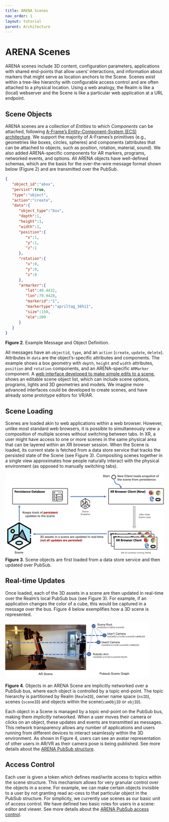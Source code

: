 ```yaml
---
title: ARENA Scenes
nav_order: 1
layout: tutorial
parent: Architecture
---
```


# ARENA Scenes

ARENA scenes include 3D content, configuration parameters, applications with shared end-points that allow users’ interactions, and information about markers that might serve as location anchors to the Scene. Scenes exist within a tree-like hierarchy with configurable access control and are often attached to a physical location. Using a web analogy, the Realm is like a (local) webserver and the Scene is like a particular web application at a URL endpoint.

## Scene Objects
ARENA  scenes  are  a  collection  of  <i>Entities</i>  to which <i>Components</i> can be attached, following [A-Frame’s Entity-Component-System (ECS) architecture](https://aframe.io/docs/1.4.0/introduction/entity-component-system.html). We support the majority of A-Frames’s primitives (e.g., geometries like boxes, circles, spheres) and components (attributes that can be attached to objects, such as position, rotation, material, sound). We also added ARENA-specific components for AR markers, programs, networked events, and options. All ARENA objects have well-defined schemas, which are the basis for the over-the-wire message format shown below (Figure 2) and are transmitted over the PubSub.

```json
{
   "object_id":"abox",
   "persist":true,
   "type":"object",
   "action":"create",
   "data":{
      "object_type":"box",
      "depth":1,
      "height":1,
      "width":1,
      "position":{
         "x":1,
         "y":1,
         "z":1
      },
      "rotation":{
         "x":0,
         "y":0,
         "z":0
      },
      "armarker":{
         "lat":40.4432,
         "lon":79.9428,
         "markerid":"1",
         "markertype":"apriltag_36h11",
         "size":150,
         "ele":200
      }
   }
}
```
**Figure 2**. Example Message and Object Definition.

All messages have an ```objectid```, ```type```, and an ```action``` (```create```, ```update```, ```delete```). Attributes in ```data``` are the object’s-specific attributes and components. The example shows a box geometry with ```depth```, ```height``` and ```width``` attributes, ```position``` and ```rotation``` components, and an ARENA-specific ```ARMarker``` component.  A [web interface developed to make simple edits to a scene](/content/overview/build), shows an editable scene object list, which can include scene options, programs, lights and 3D geometries and models. We imagine more advanced interfaces could be developed to create scenes, and have already some prototype editors for VR/AR.

## Scene Loading

Scenes are loaded akin to web applications within a web browser. However, unlike most standard web browsers, it is possible to simultaneously view a composition of multiple scenes without switching between tabs. In XR, a user might have access to one or more scenes in the same physical area that can be layered within an XR browser session. When the Scene is loaded, its current state is fetched from a data store service that tracks the persisted state of the Scene (see Figure 3). Compositing scenes together in a single view approximates how people naturally interact with the physical environment (as opposed to manually switching tabs).

![img](/assets/img/overview/scene-load.png)
**Figure 3**. Scene objects are first loaded from a data store service and then updated over PubSub.

## Real-time Updates
Once loaded, each of the 3D assets in a scene are then updated in real-time over the Realm’s local PubSub bus (see Figure 3). For example, if an application changes the color of a cube, this would be captured in a message over the bus. Figure 4 below exemplifies how a 3D scene is represented.

![img](/assets/img/architecture/scene-pubsub.png)

**Figure 4**. Objects in an ARENA Scene are implicitly networked over a PubSub bus, where each object is controlled by a topic end-point. The topic hierarchy is partitioned by Realm (```RealmID```), owner name space (```nsID```), scenes (```sceneID```) and objects within the scene(```camObjID``` or ```objID```).

Each object in a Scene is managed by a topic end-point on the PubSub bus, making them <i>implicitly</i> networked. When a user moves their camera or clicks on an object, these updates and events are transmitted as messages. This network transparency allows any number of applications and users running from different devices to interact seamlessly within the 3D environment. As shown in Figure 4, users can see an avatar representation of other users in AR/VR as their camera pose is being published. See more details about the [ARENA PubSub structure](/content/architecture/pubsubac).

## Access Control
Each user is given a token which defines read/write access to topics within the scene structure. This mechanism allows for very granular control over the objects in a scene. For example, we can make certain objects invisible to a user by not granting read ac-cess to that particular object in the PubSub structure. For simplicity, we currently use scenes as our basic unit of access control. We have defined two basic roles for users in a scene: editor and viewer. See more details about the [ARENA PubSub access control](/content/architecture/pubsubac).

